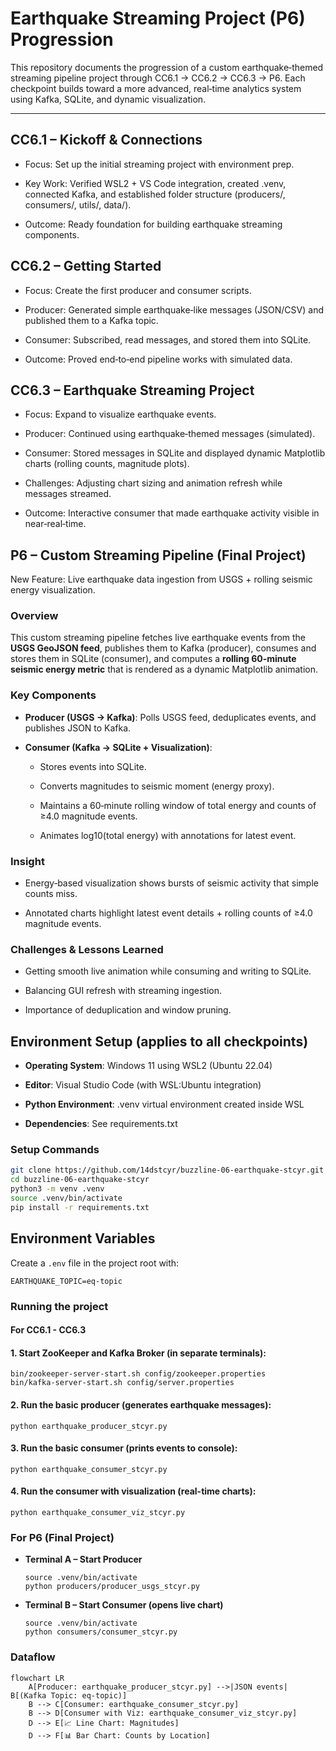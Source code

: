 # Earthquake Streaming Project (P6) Progression

This repository documents the progression of a custom earthquake‑themed streaming pipeline project through CC6.1 → CC6.2 → CC6.3 → P6. Each checkpoint builds toward a more advanced, real‑time analytics system using Kafka, SQLite, and dynamic visualization.

---

## CC6.1 – Kickoff & Connections

- Focus: Set up the initial streaming project with environment prep.

- Key Work: Verified WSL2 + VS Code integration, created .venv, connected Kafka, and established folder structure (producers/, consumers/, utils/, data/).

- Outcome: Ready foundation for building earthquake streaming components.

## CC6.2 – Getting Started

- Focus: Create the first producer and consumer scripts.

- Producer: Generated simple earthquake‑like messages (JSON/CSV) and published them to a Kafka topic.

- Consumer: Subscribed, read messages, and stored them into SQLite.

- Outcome: Proved end‑to‑end pipeline works with simulated data.

## CC6.3 – Earthquake Streaming Project

- Focus: Expand to visualize earthquake events.

- Producer: Continued using earthquake‑themed messages (simulated).

- Consumer: Stored messages in SQLite and displayed dynamic Matplotlib charts (rolling counts, magnitude plots).

- Challenges: Adjusting chart sizing and animation refresh while messages streamed.

- Outcome: Interactive consumer that made earthquake activity visible in near‑real‑time.

## P6 – Custom Streaming Pipeline (Final Project)

New Feature: Live earthquake data ingestion from USGS + rolling seismic energy visualization.

### Overview

This custom streaming pipeline fetches live earthquake events from the **USGS GeoJSON feed**, publishes them to Kafka (producer), consumes and stores them in SQLite (consumer), and computes a **rolling 60‑minute seismic energy metric** that is rendered as a dynamic Matplotlib animation.

### Key Components

- **Producer (USGS → Kafka)**: Polls USGS feed, deduplicates events, and publishes JSON to Kafka.

- **Consumer (Kafka → SQLite + Visualization)**:

    - Stores events into SQLite.

    - Converts magnitudes to seismic moment (energy proxy).

    - Maintains a 60‑minute rolling window of total energy and counts of ≥4.0 magnitude events.

    - Animates log10(total energy) with annotations for latest event.


### Insight

- Energy‑based visualization shows bursts of seismic activity that simple counts miss.

- Annotated charts highlight latest event details + rolling counts of ≥4.0 magnitude events.

### Challenges & Lessons Learned

- Getting smooth live animation while consuming and writing to SQLite.

- Balancing GUI refresh with streaming ingestion.

- Importance of deduplication and window pruning.



## Environment Setup (applies to all checkpoints)

- **Operating System**: Windows 11 using WSL2 (Ubuntu 22.04)

- **Editor**: Visual Studio Code (with WSL:Ubuntu integration)

- **Python Environment**: .venv virtual environment created inside WSL

- **Dependencies**: See requirements.txt

### Setup Commands
```bash
git clone https://github.com/14dstcyr/buzzline-06-earthquake-stcyr.git
cd buzzline-06-earthquake-stcyr
python3 -m venv .venv
source .venv/bin/activate
pip install -r requirements.txt
```

## Environment Variables

Create a `.env` file in the project root with:
```
EARTHQUAKE_TOPIC=eq-topic
```

### Running the project
#### For CC6.1 - CC6.3

#### 1. Start ZooKeeper and Kafka Broker (in separate terminals):
```
bin/zookeeper-server-start.sh config/zookeeper.properties
bin/kafka-server-start.sh config/server.properties
````

#### 2. Run the **basic producer** (generates earthquake messages):
```
python earthquake_producer_stcyr.py
```

#### 3. Run the **basic consumer** (prints events to console):
```
python earthquake_consumer_stcyr.py
```

#### 4. Run the **consumer with visualization** (real-time charts):
```
python earthquake_consumer_viz_stcyr.py
```

### For P6 (Final Project)
- **Terminal A – Start Producer**
  ```
  source .venv/bin/activate
  python producers/producer_usgs_stcyr.py
  ```

- **Terminal B – Start Consumer (opens live chart)**
  ```
  source .venv/bin/activate
  python consumers/consumer_stcyr.py
  ```


### Dataflow
```
flowchart LR
    A[Producer: earthquake_producer_stcyr.py] -->|JSON events| B[(Kafka Topic: eq-topic)]
    B --> C[Consumer: earthquake_consumer_stcyr.py]
    B --> D[Consumer with Viz: earthquake_consumer_viz_stcyr.py]
    D --> E[📈 Line Chart: Magnitudes]
    D --> F[📊 Bar Chart: Counts by Location]
```
